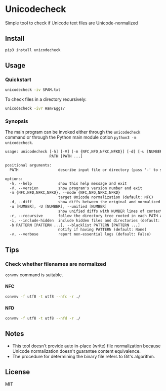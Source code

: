 # Unicodecheck

Simple tool to check if Unicode text files are Unicode-normalized

## Install

```sh
pip3 install unicodecheck
```

## Usage

### Quickstart

```sh
unicodecheck -iv SPAM.txt
```

To check files in a directory recursively:

```sh
unicodecheck -ivr Ham/Eggs/
```

### Synopsis

The main program can be invoked either through the `unicodecheck` command or through the Python main module option `python3 -m unicodecheck`.

```txt
usage: unicodecheck [-h] [-V] [-m {NFC,NFD,NFKC,NFKD}] [-d] [-u [NUMBER]] [-r] [-i] [-v]
                    PATH [PATH ...]

positional arguments:
  PATH                  describe input file or directory (pass '-' to specify stdin)

options:
  -h, --help            show this help message and exit
  -V, --version         show program's version number and exit
  -m {NFC,NFD,NFKC,NFKD}, --mode {NFC,NFD,NFKC,NFKD}
                        target Unicode normalization (default: NFC)
  -d, --diff            show diffs between the original and normalized (default: False)
  -u [NUMBER], -U [NUMBER], --unified [NUMBER]
                        show unified diffs with NUMBER lines of context [NUMBER=3] (default: False)
  -r, --recursive       follow the directory tree rooted in each PATH argument (default: False)
  -i, --include-hidden  include hidden files and directories (default: False)
  -b PATTERN [PATTERN ...], --blacklist PATTERN [PATTERN ...]
                        notify if having PATTERN (default: None)
  -v, --verbose         report non-essential logs (default: False)
```

## Tips

### Check whether filenames are normalized

`convmv` command is suitable.

#### NFC

```sh
convmv -f utf8 -t utf8 --nfc -r ./
```

#### NFD

```sh
convmv -f utf8 -t utf8 --nfd -r ./
```

## Notes

- This tool doesn't provide auto in-place (write) file normalization because Unicode normalization doesn't guarantee content equivalence.
- The procedure for determining the binary file refers to Git's algorithm.

## License

MIT
